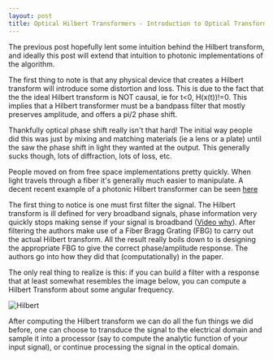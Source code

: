 ```yaml
---
layout: post
title: Optical Hilbert Transformers - Introduction to Optical Transformers
---
```


The previous post hopefully lent some intuition behind the Hilbert transform, and ideally this post will extend that intuition to photonic implementations of the algorithm.

The first thing to note is that any physical device that creates a Hilbert transform will introduce some distortion and loss. This is due to the fact that the the ideal Hilbert transform is NOT causal, ie for t<0, H(x(t))!=0. This implies that a Hilbert transformer must be a bandpass filter that mostly preserves amplitude, and offers a pi/2 phase shift. 

Thankfully optical phase shift really isn't that hard! The initial way people did this was just by mixing and matching materials (ie a lens or a plate) until the saw the phase shift in light they wanted at the output. This generally sucks though, lots of diffraction, lots of loss, etc.

People moved on from free space implementations pretty quickly. When light travels through a fiber it's generally much easier to manipulate. A decent recent example of a photonic Hilbert transformer can be seen [here](https://opg.optica.org/ol/fulltext.cfm?uri=ol-35-2-223&id=194986)

The first thing to notice is one must first filter the signal. The Hilbert transform is ill defined for very broadband signals, phase information very quickly stops making sense if your signal is broadband ([Video why](https://www.youtube.com/watch?v=jy7IxIXUAJk&ab_channel=MikeXCohen)). After filtering the authors make use of a Fiber Bragg Grating (FBG) to carry out the actual Hilbert transform. All the result really boils down to is designing the appropriate FBG to give the correct phase/amplitude response. The authors go into how they did that (computationally) in the paper.

The only real thing to realize is this: if you can build a filter with a response that at least somewhat resembles the image below, you can compute a Hilbert Transform about some angular frequency. 

![Hilbert]({{togblog.github.io}}/images/Hilbert_image.png)

After computing the Hilbert transform we can do all the fun things we did before, one can choose to transduce the signal to the electrical domain and sample it into a processor (say to compute the analytic function of your input signal), or continue processing the signal in the optical domain.


